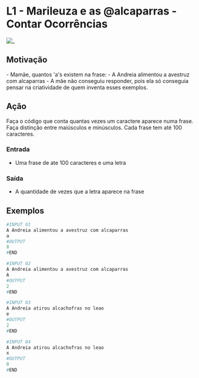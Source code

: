 # L1 - Marileuza e as @alcaparras - Contar Ocorrências

![_](https://raw.githubusercontent.com/qxcodefup/arcade/master/base/alcaparras/cover.jpg)

## Motivação

\- Mamãe, quantos 'a's existem na frase:
\- A Andreia alimentou a avestruz com alcaparras
\- A mãe não conseguiu responder, pois ela só conseguia pensar na criatividade de quem inventa esses exemplos.

## Ação

Faça o código que conta quantas vezes um caractere aparece numa frase. Faça distinção entre maiúsculos e minúsculos. Cada frase tem até 100 caracteres.

### Entrada

* Uma frase de ate 100 caracteres e uma letra  

### Saída

* A quantidade de vezes que a letra aparece na frase

## Exemplos

``` py
#INPUT 01
A Andreia alimentou a avestruz com alcaparras
a
#OUTPUT
8
#END
```

```py
#INPUT 02
A Andreia alimentou a avestruz com alcaparras
A
#OUTPUT
2
#END
```

```py
#INPUT 03
A Andreia atirou alcachofras no leao
e
#OUTPUT
2
#END
```

```py
#INPUT 04
A Andreia atirou alcachofras no leao
x
#OUTPUT
0
#END
```
